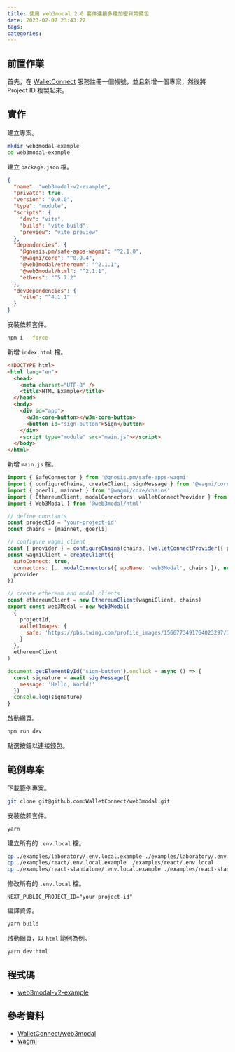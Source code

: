 ```yaml
---
title: 使用 web3modal 2.0 套件連接多種加密貨幣錢包
date: 2023-02-07 23:43:22
tags:
categories:
---
```


## 前置作業

首先，在 [WalletConnect](https://cloud.walletconnect.com/) 服務註冊一個帳號，並且新增一個專案，然後將 Project ID 複製起來。

## 實作

建立專案。

```bash
mkdir web3modal-example
cd web3modal-example
```

建立 `package.json` 檔。

```json
{
  "name": "web3modal-v2-example",
  "private": true,
  "version": "0.0.0",
  "type": "module",
  "scripts": {
    "dev": "vite",
    "build": "vite build",
    "preview": "vite preview"
  },
  "dependencies": {
    "@gnosis.pm/safe-apps-wagmi": "^2.1.0",
    "@wagmi/core": "^0.9.4",
    "@web3modal/ethereum": "^2.1.1",
    "@web3modal/html": "^2.1.1",
    "ethers": "^5.7.2"
  },
  "devDependencies": {
    "vite": "^4.1.1"
  }
}
```

安裝依賴套件。

```bash
npm i --force
```

新增 `index.html` 檔。

```html
<!DOCTYPE html>
<html lang="en">
  <head>
    <meta charset="UTF-8" />
    <title>HTML Example</title>
  </head>
  <body>
    <div id="app">
      <w3m-core-button></w3m-core-button>
      <button id="sign-button">Sign</button>
    </div>
    <script type="module" src="main.js"></script>
  </body>
</html>
```

新增 `main.js` 檔。

```js
import { SafeConnector } from '@gnosis.pm/safe-apps-wagmi'
import { configureChains, createClient, signMessage } from '@wagmi/core'
import { goerli, mainnet } from '@wagmi/core/chains'
import { EthereumClient, modalConnectors, walletConnectProvider } from '@web3modal/ethereum'
import { Web3Modal } from '@web3modal/html'

// define constants
const projectId = 'your-project-id'
const chains = [mainnet, goerli]

// configure wagmi client
const { provider } = configureChains(chains, [walletConnectProvider({ projectId })])
const wagmiClient = createClient({
  autoConnect: true,
  connectors: [...modalConnectors({ appName: 'web3Modal', chains }), new SafeConnector({ chains })],
  provider
})

// create ethereum and modal clients
const ethereumClient = new EthereumClient(wagmiClient, chains)
export const web3Modal = new Web3Modal(
  {
    projectId,
    walletImages: {
      safe: 'https://pbs.twimg.com/profile_images/1566773491764023297/IvmCdGnM_400x400.jpg'
    }
  },
  ethereumClient
)

document.getElementById('sign-button').onclick = async () => {
  const signature = await signMessage({
    message: 'Hello, World!'
  })
  console.log(signature)
}
```

啟動網頁。

```bash
npm run dev
```

點選按鈕以連接錢包。

## 範例專案

下載範例專案。

```bash
git clone git@github.com:WalletConnect/web3modal.git
```

安裝依賴套件。

```bash
yarn
```

建立所有的 `.env.local` 檔。

```bash
cp ./examples/laboratory/.env.local.example ./examples/laboratory/.env.local
cp ./examples/react/.env.local.example ./examples/react/.env.local
cp ./examples/react-standalone/.env.local.example ./examples/react-standalone/.env.local
```

修改所有的 `.env.local` 檔。

```env
NEXT_PUBLIC_PROJECT_ID="your-project-id"
```

編譯資源。

```bash
yarn build
```

啟動網頁，以 `html` 範例為例。

```bash
yarn dev:html
```

## 程式碼

- [web3modal-v2-example](https://github.com/memochou1993/web3modal-v2-example)

## 參考資料

- [WalletConnect/web3modal](https://github.com/WalletConnect/web3modal)
- [wagmi](https://wagmi.sh/core/getting-started)
